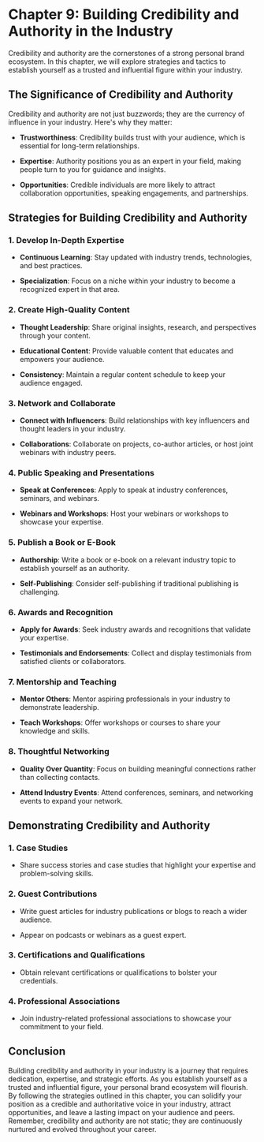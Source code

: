 Chapter 9: Building Credibility and Authority in the Industry
=============================================================

Credibility and authority are the cornerstones of a strong personal brand ecosystem. In this chapter, we will explore strategies and tactics to establish yourself as a trusted and influential figure within your industry.

The Significance of Credibility and Authority
---------------------------------------------

Credibility and authority are not just buzzwords; they are the currency of influence in your industry. Here's why they matter:

* **Trustworthiness**: Credibility builds trust with your audience, which is essential for long-term relationships.

* **Expertise**: Authority positions you as an expert in your field, making people turn to you for guidance and insights.

* **Opportunities**: Credible individuals are more likely to attract collaboration opportunities, speaking engagements, and partnerships.

Strategies for Building Credibility and Authority
-------------------------------------------------

### **1. Develop In-Depth Expertise**

* **Continuous Learning**: Stay updated with industry trends, technologies, and best practices.

* **Specialization**: Focus on a niche within your industry to become a recognized expert in that area.

### **2. Create High-Quality Content**

* **Thought Leadership**: Share original insights, research, and perspectives through your content.

* **Educational Content**: Provide valuable content that educates and empowers your audience.

* **Consistency**: Maintain a regular content schedule to keep your audience engaged.

### **3. Network and Collaborate**

* **Connect with Influencers**: Build relationships with key influencers and thought leaders in your industry.

* **Collaborations**: Collaborate on projects, co-author articles, or host joint webinars with industry peers.

### **4. Public Speaking and Presentations**

* **Speak at Conferences**: Apply to speak at industry conferences, seminars, and webinars.

* **Webinars and Workshops**: Host your webinars or workshops to showcase your expertise.

### **5. Publish a Book or E-Book**

* **Authorship**: Write a book or e-book on a relevant industry topic to establish yourself as an authority.

* **Self-Publishing**: Consider self-publishing if traditional publishing is challenging.

### **6. Awards and Recognition**

* **Apply for Awards**: Seek industry awards and recognitions that validate your expertise.

* **Testimonials and Endorsements**: Collect and display testimonials from satisfied clients or collaborators.

### **7. Mentorship and Teaching**

* **Mentor Others**: Mentor aspiring professionals in your industry to demonstrate leadership.

* **Teach Workshops**: Offer workshops or courses to share your knowledge and skills.

### **8. Thoughtful Networking**

* **Quality Over Quantity**: Focus on building meaningful connections rather than collecting contacts.

* **Attend Industry Events**: Attend conferences, seminars, and networking events to expand your network.

Demonstrating Credibility and Authority
---------------------------------------

### **1. Case Studies**

* Share success stories and case studies that highlight your expertise and problem-solving skills.

### **2. Guest Contributions**

* Write guest articles for industry publications or blogs to reach a wider audience.

* Appear on podcasts or webinars as a guest expert.

### **3. Certifications and Qualifications**

* Obtain relevant certifications or qualifications to bolster your credentials.

### **4. Professional Associations**

* Join industry-related professional associations to showcase your commitment to your field.

Conclusion
----------

Building credibility and authority in your industry is a journey that requires dedication, expertise, and strategic efforts. As you establish yourself as a trusted and influential figure, your personal brand ecosystem will flourish. By following the strategies outlined in this chapter, you can solidify your position as a credible and authoritative voice in your industry, attract opportunities, and leave a lasting impact on your audience and peers. Remember, credibility and authority are not static; they are continuously nurtured and evolved throughout your career.
